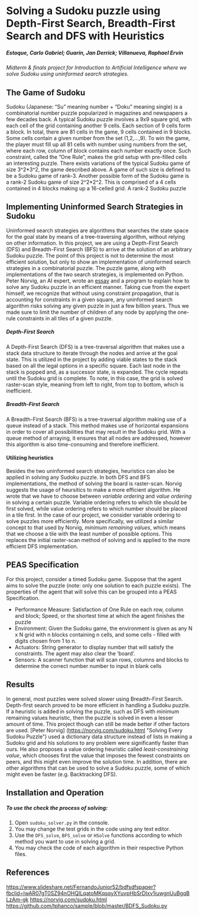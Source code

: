 # Solving a Sudoku puzzle using Depth-First Search, Breadth-First Search and DFS with Heuristics
##### Estoque, Carlo Gabriel; Guarin, Jan Derrick; Villanueva, Raphael Ervin
*Midterm & finals project for Introduction to Artificial Intelligence where we solve Sudoku using uninformed search strategies.*

## The Game of Sudoku
Sudoku (Japanese: “Su” meaning number + “Doku” meaning single) is a combinatorial number puzzle popularized in magazines and newspapers a few decades back. A typical Sudoku puzzle involves a 9x9 square grid, with each cell of the grid containing another 9 cells. Each section of 9 cells form a block. In total, there are 81 cells in the game, 9 cells contained in 9 blocks. Some cells contain a given number from the set (1,2,...,9). 
To win the game, the player must fill up all 81 cells with number using numbers from the set, where each row, column of block contains each number exactly once. Such constraint, called the ”One Rule”, makes the grid setup with pre-filled cells an interesting puzzle. 
There exists variations of the typical Sudoku game of size 3^2\*3^2, the game described above. A game of such size is defined to be a Sudoku game of rank-3. Another possible form of the Sudoku game is a rank-2 Sudoku game of size 2^2\*2^2. This is comprised of a 4 cells contained in 4 blocks making up a 16-celled grid. 
A rank-2 Sudoku puzzle

## Implementing Uninformed Search Strategies in Sudoku
Uninformed search strategies are algorithms that searches the state space for the goal state by means of a tree-traversing algorithm, without relying on other information. In this project, we are using a Depth-First Search (DFS) and Breadth-First Search (BFS) to arrive at the solution of an arbitrary Sudoku puzzle. The point of this project is not to determine the most efficient solution, but only to show an implementation of uninformed search strategies in a combinatorial puzzle. The puzzle game, along with implementations of the two search strategies, is implemented on Python.
Peter Norvig, an AI expert, wrote an [essay](https://norvig.com/sudoku.html "Solving Every Sudoku Puzzle") and a program to explain how to solve any Sudoku puzzle in an efficient manner. Taking cue from the expert himself, we recognize that without using constraint propagation, that is accounting for constraints in a given square, any uninformed search algorithm risks solving any given puzzle in just a few billion years. Thus we made sure to limit the number of children of any node by applying the one-rule constraints in all tiles of a given puzzle.
##### **Depth-First Search**
A Depth-First Search (DFS) is a tree-traversal algorithm that makes use a stack data structure to iterate through the nodes and arrive at the goal state. This is utilized in the project by adding viable states to the stack based on all the legal options in a specific square. Each last node in the stack is popped and, as a successor state, is expanded. The cycle repeats until the Sudoku grid is complete. To note, in this case, the grid is solved raster-scan style, meaning from left to right, from top to bottom, which is inefficient.
##### **Breadth-First Search**
A Breadth-First Search (BFS) is a tree-traversal algorithm making use of a queue instead of a stack. This method makes use of horizontal expansions in order to cover all possibilities that may result in the Sudoku grid. With a queue method of arraying, it ensures that all nodes are addressed, however this algorithm is also time-consuming and therefore inefficient.
#### **Utilizing heuristics**
Besides the two uninformed search strategies, heuristics can also be applied in solving any Sudoku puzzle. In both DFS and BFS implementations, the method of solving the board is raster-scan. Norvig suggests the usage of heursitics to make a more efficient algorithm. He wrote that we have to choose between *variable ordering* and *value ordering* in solving a certain puzzle. Variable ordering refers to which tile should be first solved, while value ordering refers to which number should be placed in a tile first. In the case of our project, we consider variable ordering to solve puzzles more efficiently. More specifically, we utilized a similar concept to that used by Norvig, *minimum remaining values*, which means that we choose a tile with the least number of possible options. This replaces the initial raster-scan method of solving and is applied to the more efficient DFS implementation.

## PEAS Specification
For this project, consider a timed Sudoku game. Suppose that the agent aims to solve the puzzle (note: only one solution to each puzzle exists). The properties of the agent that will solve this can be grouped into a PEAS Specification. 
- Performance Measure: Satisfaction of One Rule on each row, column and block; Speed, or the shortest time at which the agent finishes the puzzle
- Environment: Given the Sudoku game, the environment is given as any N x N grid with n blocks containing n cells, and some cells - filled with digits chosen from 1 to n. 
- Actuators: String generator to display number that will satisfy the constraints. The agent may also clear the ‘board’.
- Sensors: A scanner function that will scan rows, columns and blocks to determine the correct number number to input in blank cells 

## Results
In general, most puzzles were solved slower using Breadth-First Search. Depth-first search proved to be more efficient in handling a Sudoku puzzle. If a heuristic is added in solving the puzzle, such as DFS with minimum remaining values heuristic, then the puzzle is solved in even a lesser amount of time.
This project though can still be made better if other factors are used. [Peter Norvig] (https://norvig.com/sudoku.html "Solving Every Sudoku Puzzle") used a dictionary data structure instead of lists in making a Sudoku grid and his solutions to any problem were significantly faster than ours. He also proposes a value ordering heuristic called *least-constraining value*, which chooses first the value that imposes the fewest constraints on peers, and this might even improve the solution time.
In addition, there are other algorithms that can be used to solve a Sudoku puzzle, some of which might even be faster (e.g. Backtracking DFS).

## Installation and Operation
##### To use the check the process of solving:
1. Open `sudoku_solver.py` in the console.
2. You may change the test grids in the code using any text editor.
3. Use the `DFS_solve`, `BFS_solve` or `HSolve` functions according to which method you want to use in solving a grid.
4. You may check the code of each algorithm in their respective Python files.

## References
https://www.slideshare.net/FernandoJunior52/bdfsdfspaper?fbclid=IwAR07gT0SZ94nOHQILqatoMKqsqyXYuvpHbSrDIxv1iuwgnUuBgqBLzAm-gk
https://norvig.com/sudoku.html
https://github.com/tphanco/sample/blob/master/BDFS_Sudoku.py 
